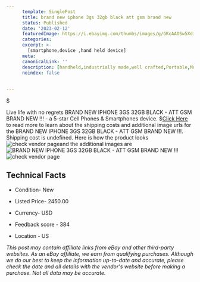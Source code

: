 ```yaml
---
      template: SinglePost
      title: brand new iphone 3gs 32gb black att gsm brand new 
      status: Published
      date: '2023-02-12'
      featuredImage: https://i.ebayimg.com/thumbs/images/g/GKcAAOSw5XdiQkJH/s-l225.jpg
      categories: 
      excerpt: >-
        [smartphone,device ,hand held device]
      meta:
      canonicalLink: ''
      description: [handheld,industrially made,well crafted,Portable,Mobile,Compact,Convenient,Lightweight,Maneuverable,Man-portable,Miniature,Carriable,Hand-held,Light,Holdable,Transportable,Mobile device,Pocket-sized,On-the-go,Wireless,Cordless,Compact size,Convenient size, smartphone,device ,hand held device]
      noindex: false
      
        
---
```

$

Live life with no regrets BRAND NEW IPHONE 3GS 32GB BLACK - ATT GSM BRAND NEW !!! - a 5-star Cell Phones & Smartphones device.
$[Click Here](https://www.ebay.com/itm/185532965878?hash=item2b32a063f6%3Ag%3AGKcAAOSw5XdiQkJH&mkevt=1&mkcid=1&mkrid=711-53200-19255-0&campid=%253CePNCampaignId%253E&customid=%253CreferenceId%253E&toolid=10049) to read more to learn about the shipping costs and additional image urls for the BRAND NEW IPHONE 3GS 32GB BLACK - ATT GSM BRAND NEW !!!. Shipping cost is undefined. Here is how the product looks ![check vendor page](https://i.ebayimg.com/thumbs/images/g/GKcAAOSw5XdiQkJH/s-l225.jpg)and the additional images are![BRAND NEW IPHONE 3GS 32GB BLACK - ATT GSM BRAND NEW !!!](https://i.ebayimg.com/images/g/GKcAAOSw5XdiQkJH/s-l1200.jpg)![check vendor page](https://origin-galleryplus.ebayimg.com/ws/web/185532965878_2_0_1/225x225.jpg,https://origin-galleryplus.ebayimg.com/ws/web/185532965878_3_0_1/225x225.jpg,https://origin-galleryplus.ebayimg.com/ws/web/185532965878_4_0_1/225x225.jpg,https://origin-galleryplus.ebayimg.com/ws/web/185532965878_5_0_1/225x225.jpg,https://origin-galleryplus.ebayimg.com/ws/web/185532965878_6_0_1/225x225.jpg,https://origin-galleryplus.ebayimg.com/ws/web/185532965878_7_0_1/225x225.jpg,https://origin-galleryplus.ebayimg.com/ws/web/185532965878_8_0_1/225x225.jpg,https://origin-galleryplus.ebayimg.com/ws/web/185532965878_9_0_1/225x225.jpg,https://origin-galleryplus.ebayimg.com/ws/web/185532965878_10_0_1/225x225.jpg,https://origin-galleryplus.ebayimg.com/ws/web/185532965878_11_0_1/225x225.jpg)



 ## Technical Facts 



     
      

 - Condition- New 


      

 - Listed Price- 2450.00 


      

 - Currency- USD 


      

 - Feedback score - 384 


      

 - Location - US 


      
      

 *_This post may contain affiliate links from eBay and other third-party websites. As an eBay affiliate, we earn from qualifying purchases. Although we do our best to keep the information up-to-date and accurate, please check the date and all details with the vendor's website before making a purchase. Not all data may be accurate._*






